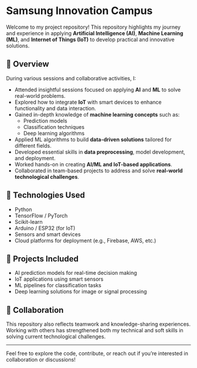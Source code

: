 # Samsung Innovation Campus

Welcome to my project repository! This repository highlights my journey and experience in applying **Artificial Intelligence (AI)**, **Machine Learning (ML)**, and **Internet of Things (IoT)** to develop practical and innovative solutions.

## 🚀 Overview

During various sessions and collaborative activities, I:

- Attended insightful sessions focused on applying **AI** and **ML** to solve real-world problems.
- Explored how to integrate **IoT** with smart devices to enhance functionality and data interaction.
- Gained in-depth knowledge of **machine learning concepts** such as:
  - Prediction models
  - Classification techniques
  - Deep learning algorithms
- Applied ML algorithms to build **data-driven solutions** tailored for different fields.
- Developed essential skills in **data preprocessing**, model development, and deployment.
- Worked hands-on in creating **AI/ML and IoT-based applications**.
- Collaborated in team-based projects to address and solve **real-world technological challenges**.

## 🔧 Technologies Used

- Python
- TensorFlow / PyTorch
- Scikit-learn
- Arduino / ESP32 (for IoT)
- Sensors and smart devices
- Cloud platforms for deployment (e.g., Firebase, AWS, etc.)

## 📂 Projects Included

- AI prediction models for real-time decision making
- IoT applications using smart sensors
- ML pipelines for classification tasks
- Deep learning solutions for image or signal processing

## 🤝 Collaboration

This repository also reflects teamwork and knowledge-sharing experiences. Working with others has strengthened both my technical and soft skills in solving current technological challenges.

---

Feel free to explore the code, contribute, or reach out if you’re interested in collaboration or discussions!

